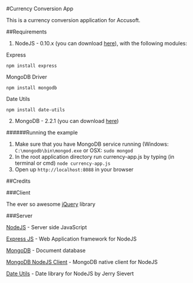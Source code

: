 #Currency Conversion App

This is a currency conversion application for Accusoft.



##Requirements

1. NodeJS - 0.10.x (you can download [here](http://nodejs.org)), with the following modules:

Express

    npm install express
    
MongoDB Driver

    npm install mongodb
    
Date Utils

    npm install date-utils

 2. MongoDB - 2.2.1 (you can download [here](https://www.mongodb.org/downloads))

######Running the example

1. Make sure that you have MongoDB service running (Windows: `C:\mongodb\bin\mongod.exe` or OSX: `sudo mongod`
2. In the root application directory run currency-app.js by typing (in terminal or cmd) `node currency-app.js`
3. Open up `http://localhost:8088` in your browser



##Credits



###Client

The ever so awesome [jQuery](http://jquery.com) library

###Server

[NodeJS](http://nodejs.org) - Server side JavaScript

[Express JS](http://expressjs.com/) - Web Application framework for NodeJS

[MongoDB](http://www.mongodb.org) - Document database

[MongoDB NodeJS Client](https://github.com/mongodb/node-mongodb-native) - MongoDB native client for NodeJS

[Date Utils](https://github.com/JerrySievert/node-date-utils) - Date library for NodeJS by Jerry Sievert
